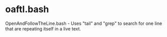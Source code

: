 # oaftl.bash
OpenAndFollowTheLine.bash - Uses "tail" and "grep" to search for one line that are repeating itself in a live text.

